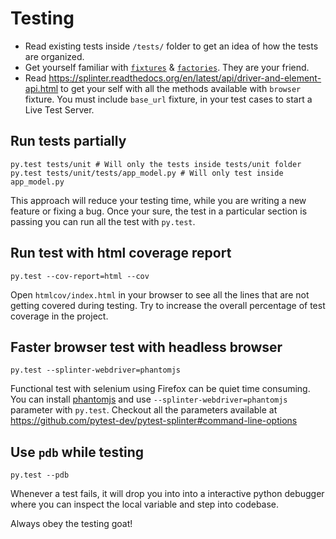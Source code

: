 # Testing

- Read existing tests inside `/tests/` folder to get an idea of how the tests are organized.
- Get yourself familiar with [`fixtures`] & [`factories`]. They are your friend.
- Read https://splinter.readthedocs.org/en/latest/api/driver-and-element-api.html to get your self with all the methods available with `browser` fixture. You must include `base_url` fixture, in your test cases to start a Live Test Server.

[`fixtures`]: https://pytest.org/latest/fixture.html
[`factories`]: https://factoryboy.readthedocs.org

## Run tests partially

```shell
py.test tests/unit # Will only the tests inside tests/unit folder
py.test tests/unit/tests/app_model.py # Will only test inside app_model.py
```

This approach will reduce your testing time, while you are writing a new feature or fixing a bug. Once your sure, the test in a particular section is passing you can run all the test with `py.test`.


## Run test with html coverage report

```
py.test --cov-report=html --cov
```

Open `htmlcov/index.html` in your browser to see all the lines that are not getting covered during testing. Try to increase the overall percentage of test coverage in the project.

## Faster browser test with headless browser

```
py.test --splinter-webdriver=phantomjs
```

Functional test with selenium using Firefox can be quiet time consuming. You can install [phantomjs](http://phantomjs.org/download.html) and use `--splinter-webdriver=phantomjs` parameter with `py.test`. Checkout all the parameters available at https://github.com/pytest-dev/pytest-splinter#command-line-options


## Use `pdb` while testing

```
py.test --pdb
```

Whenever a test fails, it will drop you into into a interactive python debugger where you can inspect the local variable and step into codebase.

Always obey the testing goat!
